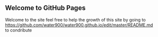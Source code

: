 ## Welcome to GitHub Pages
Welcome to the site feel free to help the growth of this site by going to https://github.com/water900/water900.github.io/edit/master/README.md
 to condribute
 
